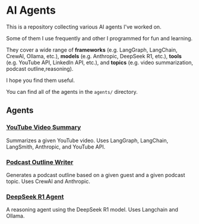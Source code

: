 # AI Agents

This is a repository collecting various AI agents I've worked on.

Some of them I use frequently and other I programmed for fun and learning.

They cover a wide range of **frameworks** (e.g. LangGraph, LangChain, CrewAI, Ollama, etc.), **models** (e.g. Anthropic, DeepSeek R1, etc.), **tools** (e.g. YouTube API, LinkedIn API, etc.), and **topics** (e.g. video summarization, podcast outline,reasoning).

I hope you find them useful. 

You can find all of the agents in the `agents/` directory.

## Agents

### [YouTube Video Summary](agents/youtube-video-summary.ipynb)

Summarizes a given YouTube video. Uses LangGraph, LangChain, LangSmith, Anthropic, and YouTube API.

### [Podcast Outline Writer](agents/podcast-outline.ipynb)

Generates a podcast outline based on a given guest and a given podcast topic. Uses CrewAI and Anthropic.

### [DeepSeek R1 Agent](agents/deepseek-reasoning-agent.ipynb)

A reasoning agent using the DeepSeek R1 model. Uses Langchain and Ollama.

